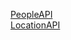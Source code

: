 [PeopleAPI](https://devaraj-s.github.io/dev-graphql-doc/peopleapi/query.html)  
[LocationAPI](https://devaraj-s.github.io/dev-graphql-doc/location/query.html)  